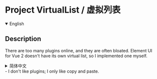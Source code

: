 # Project VirtualList / 虚拟列表

<details open>
<summary>English</summary>

## Description

There are too many plugins online, and they are often bloated. Element UI for Vue 2 doesn't have its own virtual list, so I implemented one myself.

</details>

<details>
<summary>简体中文</summary>

## 项目描述

网上的插件太多，太臃肿，vue2的element-ui又没有自己的虚拟列表，所以自己实现了一个

</details>
- I don't like plugins; I only like copy and paste.
